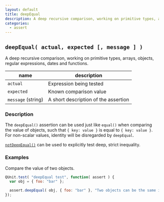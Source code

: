 ```yaml
---
layout: default
title: deepEqual
description: A deep recursive comparison, working on primitive types, arrays, objects, regular expressions, dates and functions.
categories:
  - assert
---
```


## `deepEqual( actual, expected [, message ] )`

A deep recursive comparison, working on primitive types, arrays, objects, regular expressions, dates and functions.

| name               | description                          |
|--------------------|--------------------------------------|
| `actual`           | Expression being tested              |
| `expected`         | Known comparison value               |
| `message` (string) | A short description of the assertion |

### Description

The `deepEqual()` assertion can be used just like `equal()` when comparing the value of objects, such that `{ key: value }` is equal to `{ key: value }`. For non-scalar values, identity will be disregarded by `deepEqual`.

[`notDeepEqual()`](/assert/notDeepEqual) can be used to explicitly test deep, strict inequality.

### Examples

Compare the value of two objects.
```js
QUnit.test( "deepEqual test", function( assert ) {
  var obj = { foo: "bar" };

  assert.deepEqual( obj, { foo: "bar" }, "Two objects can be the same in value" );
});
```
